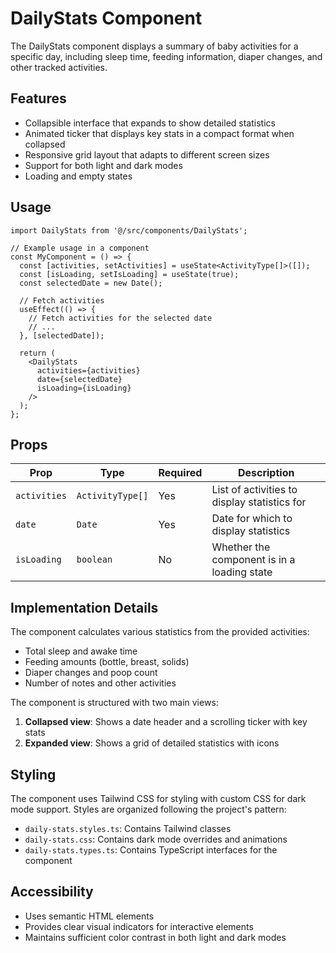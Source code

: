 # DailyStats Component

The DailyStats component displays a summary of baby activities for a specific day, including sleep time, feeding information, diaper changes, and other tracked activities.

## Features

- Collapsible interface that expands to show detailed statistics
- Animated ticker that displays key stats in a compact format when collapsed
- Responsive grid layout that adapts to different screen sizes
- Support for both light and dark modes
- Loading and empty states

## Usage

```tsx
import DailyStats from '@/src/components/DailyStats';

// Example usage in a component
const MyComponent = () => {
  const [activities, setActivities] = useState<ActivityType[]>([]);
  const [isLoading, setIsLoading] = useState(true);
  const selectedDate = new Date();

  // Fetch activities
  useEffect(() => {
    // Fetch activities for the selected date
    // ...
  }, [selectedDate]);

  return (
    <DailyStats
      activities={activities}
      date={selectedDate}
      isLoading={isLoading}
    />
  );
};
```

## Props

| Prop | Type | Required | Description |
|------|------|----------|-------------|
| `activities` | `ActivityType[]` | Yes | List of activities to display statistics for |
| `date` | `Date` | Yes | Date for which to display statistics |
| `isLoading` | `boolean` | No | Whether the component is in a loading state |

## Implementation Details

The component calculates various statistics from the provided activities:
- Total sleep and awake time
- Feeding amounts (bottle, breast, solids)
- Diaper changes and poop count
- Number of notes and other activities

The component is structured with two main views:
1. **Collapsed view**: Shows a date header and a scrolling ticker with key stats
2. **Expanded view**: Shows a grid of detailed statistics with icons

## Styling

The component uses Tailwind CSS for styling with custom CSS for dark mode support. Styles are organized following the project's pattern:
- `daily-stats.styles.ts`: Contains Tailwind classes
- `daily-stats.css`: Contains dark mode overrides and animations
- `daily-stats.types.ts`: Contains TypeScript interfaces for the component

## Accessibility

- Uses semantic HTML elements
- Provides clear visual indicators for interactive elements
- Maintains sufficient color contrast in both light and dark modes
